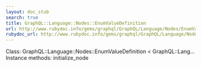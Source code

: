 ```yaml
---
layout: doc_stub
search: true
title: GraphQL::Language::Nodes::EnumValueDefinition
url: http://www.rubydoc.info/gems/graphql/GraphQL/Language/Nodes/EnumValueDefinition
rubydoc_url: http://www.rubydoc.info/gems/graphql/GraphQL/Language/Nodes/EnumValueDefinition
---
```


Class: GraphQL::Language::Nodes::EnumValueDefinition < GraphQL::Lang...
Instance methods:
initialize_node

